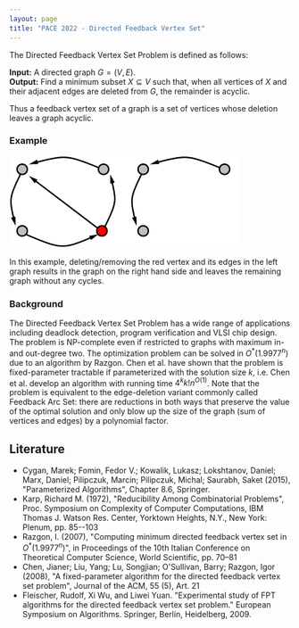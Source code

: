 ```yaml
---
layout: page
title: "PACE 2022 - Directed Feedback Vertex Set"
---
```


The Directed Feedback Vertex Set Problem is defined as follows:

**Input:** A directed graph $G = (V, E)$. <br/>
**Output:** Find a minimum subset $X \subseteq V$ such that, when all vertices of $X$ and their adjacent edges are deleted from $G$, the remainder is acyclic.


Thus a feedback vertex set of a graph is a set of vertices whose deletion leaves a graph acyclic.

### Example

![Example](/2022/img/examplemergedscaled.png)

In this example, deleting/removing the red vertex and its edges in the left graph results in the graph on the right hand side and leaves the remaining graph without any cycles.

### Background 

The Directed Feedback Vertex Set Problem has a wide range of applications including deadlock detection, program verification and VLSI chip design.  The problem is NP-complete even if restricted to graphs with maximum in- and out-degree two. The optimization problem can be solved in $O^*(1.9977^n)$ due to an algorithm by Razgon. 
Chen et al. have shown that the problem is fixed-parameter tractable if parameterized with the solution size $k$, i.e. Chen et al. develop an algorithm with running time $4^kk!n^{O(1)}$.
Note that the problem is equivalent to the edge-deletion variant commonly called Feedback Arc Set: there are reductions in both ways that preserve the value of the optimal solution and only blow up the size of the graph (sum of vertices and edges) by a polynomial factor. 

## Literature
 
 - Cygan, Marek; Fomin, Fedor V.; Kowalik, Lukasz; Lokshtanov, Daniel; Marx, Daniel; Pilipczuk, Marcin; Pilipczuk, Michal; Saurabh, Saket (2015),  "Parameterized Algorithms", Chapter 8.6, Springer.
 - Karp, Richard M. (1972), "Reducibility Among Combinatorial Problems", Proc. Symposium on Complexity of Computer Computations, IBM Thomas J. Watson Res. Center, Yorktown Heights, N.Y., New York: Plenum, pp. 85--103
 - Razgon, I. (2007), "Computing minimum directed feedback vertex set in $O^*(1.9977^n)$", in Proceedings of the 10th Italian Conference on Theoretical Computer Science, World Scientific, pp. 70–81
 - Chen, Jianer; Liu, Yang; Lu, Songjian; O'Sullivan, Barry; Razgon, Igor (2008), "A fixed-parameter algorithm for the directed feedback vertex set problem", Journal of the ACM, 55 (5), Art. 21
 - Fleischer, Rudolf, Xi Wu, and Liwei Yuan. "Experimental study of FPT algorithms for the directed feedback vertex set problem." European Symposium on Algorithms. Springer, Berlin, Heidelberg, 2009.


